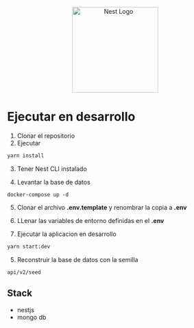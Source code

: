 <p align="center">
  <a href="http://nestjs.com/" target="blank"><img src="https://nestjs.com/img/logo-small.svg" width="200" alt="Nest Logo" /></a>
</p>


# Ejecutar en desarrollo

1. Clonar el repositorio
2. Ejecutar 
```bash
yarn install
```
3. Tener Nest CLI instalado 

4. Levantar  la base de datos 
```bas
docker-compose up -d 
```

5. Clonar el archivo __.env.template__ y renombrar la copia a __.env__

6. LLenar las variables de entorno definidas  en el __.env__

7. Ejecutar la aplicacion en desarrollo
```bash
yarn start:dev
```

5. Reconstruir la base de datos con la semilla
```
api/v2/seed
```

## Stack

* nestjs
* mongo db 